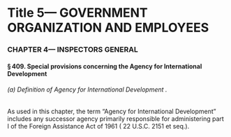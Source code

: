 
# Title 5— GOVERNMENT ORGANIZATION AND EMPLOYEES
### CHAPTER 4— INSPECTORS GENERAL
#### § 409. Special provisions concerning the Agency for International Development
###### (a) Definition of Agency for International Development .

As used in this chapter, the term “Agency for International Development” includes any successor agency primarily responsible for administering part I of the Foreign Assistance Act of 1961 ( 22 U.S.C. 2151 et seq.).
